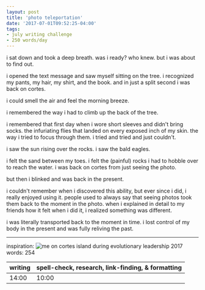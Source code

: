 ```yaml
---
layout: post
title: 'photo teleportation'
date: '2017-07-01T09:52:25-04:00'
tags:
- july writing challenge
- 250 words/day
--- 
```


i sat down and took a deep breath. was i ready? who knew. but i was about to find out. 

i opened the text message and saw myself sitting on the tree. i recognized my pants, my hair, my shirt, and the book. and in just a split second i was back on cortes. 

i could smell the air and feel the morning breeze. 

i remembered the way i had to climb up the back of the tree. 

i remembered that first day when i wore short sleeves and didn't bring socks. the infuriating flies that landed on every exposed inch of my skin. the way i tried to focus through them. i tried and tried and just couldn't. 

i saw the sun rising over the rocks. i saw the bald eagles. 

i felt the sand between my toes. i felt the (painful) rocks i had to hobble over to reach the water.
i was back on cortes from just seeing the photo. 

but then i blinked and was back in the present. 

i couldn't remember when i discovered this ability, but ever since i did, i really enjoyed using it. people used to always say that seeing photos took them back to the moment in the photo. when i explained in detail to my friends how it felt when i did it, i realized something was different. 

i was literally transported back to the moment in time. i lost control of my body in the present and was fully reliving the past. 

---


inspiration: 
![me on cortes island during evolutionary leadership 2017](http://i.imgur.com/912jjPp.jpg)
words: 254

<table>
	<thead>
		<tr>
			<th>writing</th>
			<th>spell-check, research, link-finding, & formatting</th>
		</tr>
	</thead>
	<tbody>
		<tr>
			<td>14:00</td>
			<td>10:00</td>
		</tr>
	</tbody>
</table>